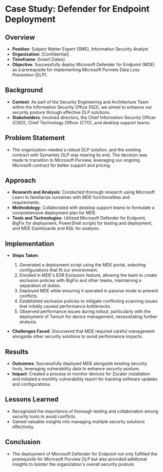 # Case Study:  Defender for Endpoint Deployment

## Overview
- **Position**:  Subject Matter Expert (SME), Information Security Analyst  
- **Organization**:  [Confidential]  
- **Timeframe**:  [Insert Dates]  
- **Objective**:  Successfully deploy Microsoft Defender for Endpoint (MDE) as a prerequisite for implementing Microsoft Purview Data Loss Prevention (DLP).  

## Background
- **Context**:  As part of the Security Engineering and Architecture Team within the Information Security Office (ISO), we aimed to enhance our security posture through effective DLP solutions.  
- **Stakeholders**:  Involved directors, the Chief Information Security Officer (CISO), Chief Technology Officer (CTO), and desktop support teams.  

## Problem Statement
- The organization needed a robust DLP solution, and the existing contract with Symantec DLP was nearing its end.  The decision was made to transition to Microsoft Purview, leveraging our ongoing Microsoft contract for better support and pricing.  

## Approach
- **Research and Analysis**:  Conducted thorough research using Microsoft Learn to familiarize ourselves with MDE functionalities and requirements.  
- **Methodology**:  Collaborated with desktop support teams to formulate a comprehensive deployment plan for MDE.  
- **Tools and Technologies**:  Utilized Microsoft Defender for Endpoint, BigFix for deployment, PowerShell scripts for testing and deployment, and MDE Dashboards and KQL for analysis.  

## Implementation
- **Steps Taken**:  
  1. Generated a deployment script using the MDE portal, selecting configurations that fit our environment.  
  2. Enrolled in MDE's EDR Exclusion feature, allowing the team to create exclusion policies with BigFix and other teams, maintaining a separation of duties.  
  3. Deployed MDE while ensuring it operated in passive mode to prevent conflicts.  
  4. Established exclusion policies to mitigate conflicting scanning issues that initially caused performance bottlenecks.  
  5. Observed performance issues during rollout, particularly with the deployment of Tanium for device management, necessitating further analysis.  

- **Challenges Faced**:  Discovered that MDE required careful management alongside other security solutions to avoid performance impacts.  

## Results
- **Outcomes**:  Successfully deployed MDE alongside existing security tools, leveraging vulnerability data to enhance security posture.  
- **Impact**:  Created a process to monitor devices for Zscaler installation and initiated a monthly vulnerability report for tracking software updates and configurations.  

## Lessons Learned
- Recognized the importance of thorough testing and collaboration among security tools to avoid conflicts.  
- Gained valuable insights into managing multiple security solutions effectively.  

## Conclusion
- The deployment of Microsoft Defender for Endpoint not only fulfilled the prerequisite for Microsoft Purview DLP but also provided additional insights to bolster the organization's overall security posture.  
